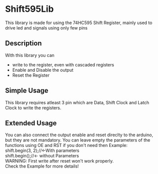 # Shift595Lib
This library is made for using the 74HC595 Shift Register, mainly used to drive led and signals using only few pins

## Description
With this library you can
* write to the register, even with cascaded registers
* Enable and Disable the output
* Reset the Register

## Simple Usage
This library requires atleast 3 pin which are Data, Shift Clock and Latch Clock to write the registers.

## Extended Usage
You can also connect the output enable and reset direclty to the arduino, but they are not mandatory.
You can leave empty the parameters of the functions using OE and RST if you don't need then
Example:\
shift.begin(3, 2);//<-With parameters\
shift.begin();//<- without Parameters
\
WARNING: First write after reset won't work properly.\
Check the Example for more details!
